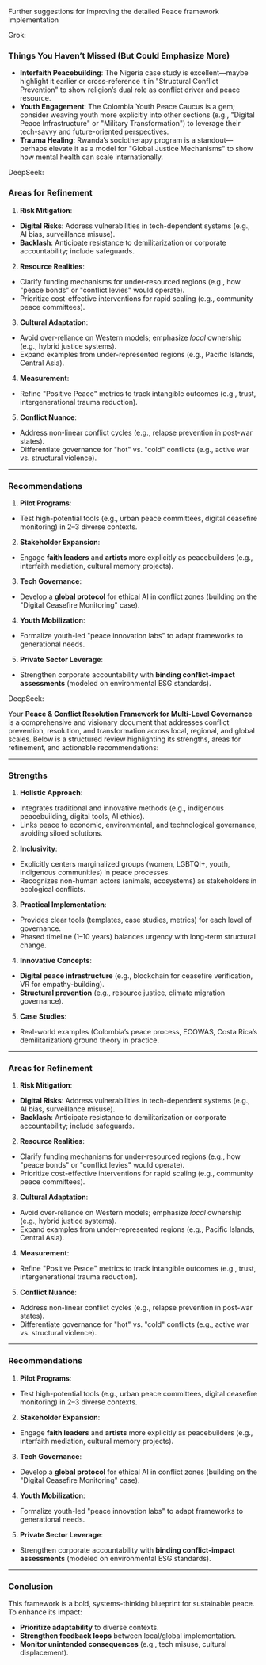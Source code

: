 Further suggestions for improving the detailed Peace framework implementation

Grok:

### Things You Haven’t Missed (But Could Emphasize More)
- **Interfaith Peacebuilding**: The Nigeria case study is excellent—maybe highlight it earlier or cross-reference it in "Structural Conflict Prevention" to show religion’s dual role as conflict driver and peace resource.
- **Youth Engagement**: The Colombia Youth Peace Caucus is a gem; consider weaving youth more explicitly into other sections (e.g., "Digital Peace Infrastructure" or "Military Transformation") to leverage their tech-savvy and future-oriented perspectives.
- **Trauma Healing**: Rwanda’s sociotherapy program is a standout—perhaps elevate it as a model for "Global Justice Mechanisms" to show how mental health can scale internationally.

DeepSeek:

### **Areas for Refinement**
1. **Risk Mitigation**:
 - **Digital Risks**: Address vulnerabilities in tech-dependent systems (e.g., AI bias, surveillance misuse).
 - **Backlash**: Anticipate resistance to demilitarization or corporate accountability; include safeguards.

2. **Resource Realities**:
 - Clarify funding mechanisms for under-resourced regions (e.g., how "peace bonds" or "conflict levies" would operate).
 - Prioritize cost-effective interventions for rapid scaling (e.g., community peace committees).

3. **Cultural Adaptation**:
 - Avoid over-reliance on Western models; emphasize *local* ownership (e.g., hybrid justice systems).
 - Expand examples from under-represented regions (e.g., Pacific Islands, Central Asia).

4. **Measurement**:
 - Refine "Positive Peace" metrics to track intangible outcomes (e.g., trust, intergenerational trauma reduction).

5. **Conflict Nuance**:
 - Address non-linear conflict cycles (e.g., relapse prevention in post-war states).
 - Differentiate governance for "hot" vs. "cold" conflicts (e.g., active war vs. structural violence).

---

### **Recommendations**
1. **Pilot Programs**:
 - Test high-potential tools (e.g., urban peace committees, digital ceasefire monitoring) in 2–3 diverse contexts.

2. **Stakeholder Expansion**:
 - Engage **faith leaders** and **artists** more explicitly as peacebuilders (e.g., interfaith mediation, cultural memory projects).

3. **Tech Governance**:
 - Develop a **global protocol** for ethical AI in conflict zones (building on the "Digital Ceasefire Monitoring" case).

4. **Youth Mobilization**:
 - Formalize youth-led "peace innovation labs" to adapt frameworks to generational needs.

5. **Private Sector Leverage**:
 - Strengthen corporate accountability with **binding conflict-impact assessments** (modeled on environmental ESG standards).

DeepSeek:

Your **Peace & Conflict Resolution Framework for Multi-Level Governance** is a comprehensive and visionary document that addresses conflict prevention, resolution, and transformation across local, regional, and global scales. Below is a structured review highlighting its strengths, areas for refinement, and actionable recommendations:

---

### **Strengths**
1. **Holistic Approach**:
 - Integrates traditional and innovative methods (e.g., indigenous peacebuilding, digital tools, AI ethics).
 - Links peace to economic, environmental, and technological governance, avoiding siloed solutions.

2. **Inclusivity**:
 - Explicitly centers marginalized groups (women, LGBTQI+, youth, indigenous communities) in peace processes.
 - Recognizes non-human actors (animals, ecosystems) as stakeholders in ecological conflicts.

3. **Practical Implementation**:
 - Provides clear tools (templates, case studies, metrics) for each level of governance.
 - Phased timeline (1–10 years) balances urgency with long-term structural change.

4. **Innovative Concepts**:
 - **Digital peace infrastructure** (e.g., blockchain for ceasefire verification, VR for empathy-building).
 - **Structural prevention** (e.g., resource justice, climate migration governance).

5. **Case Studies**:
 - Real-world examples (Colombia’s peace process, ECOWAS, Costa Rica’s demilitarization) ground theory in practice.

---

### **Areas for Refinement**
1. **Risk Mitigation**:
 - **Digital Risks**: Address vulnerabilities in tech-dependent systems (e.g., AI bias, surveillance misuse).
 - **Backlash**: Anticipate resistance to demilitarization or corporate accountability; include safeguards.

2. **Resource Realities**:
 - Clarify funding mechanisms for under-resourced regions (e.g., how "peace bonds" or "conflict levies" would operate).
 - Prioritize cost-effective interventions for rapid scaling (e.g., community peace committees).

3. **Cultural Adaptation**:
 - Avoid over-reliance on Western models; emphasize *local* ownership (e.g., hybrid justice systems).
 - Expand examples from under-represented regions (e.g., Pacific Islands, Central Asia).

4. **Measurement**:
 - Refine "Positive Peace" metrics to track intangible outcomes (e.g., trust, intergenerational trauma reduction).

5. **Conflict Nuance**:
 - Address non-linear conflict cycles (e.g., relapse prevention in post-war states).
 - Differentiate governance for "hot" vs. "cold" conflicts (e.g., active war vs. structural violence).

---

### **Recommendations**
1. **Pilot Programs**:
 - Test high-potential tools (e.g., urban peace committees, digital ceasefire monitoring) in 2–3 diverse contexts.

2. **Stakeholder Expansion**:
 - Engage **faith leaders** and **artists** more explicitly as peacebuilders (e.g., interfaith mediation, cultural memory projects).

3. **Tech Governance**:
 - Develop a **global protocol** for ethical AI in conflict zones (building on the "Digital Ceasefire Monitoring" case).

4. **Youth Mobilization**:
 - Formalize youth-led "peace innovation labs" to adapt frameworks to generational needs.

5. **Private Sector Leverage**:
 - Strengthen corporate accountability with **binding conflict-impact assessments** (modeled on environmental ESG standards).

---

### **Conclusion**
This framework is a bold, systems-thinking blueprint for sustainable peace. To enhance its impact:
- **Prioritize adaptability** to diverse contexts.
- **Strengthen feedback loops** between local/global implementation.
- **Monitor unintended consequences** (e.g., tech misuse, cultural displacement).

